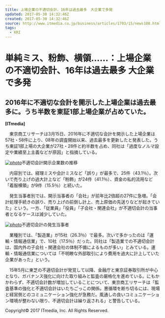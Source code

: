 ```yaml
---
title: 上場企業の不適切会計、16年は過去最多　大企業で多発
updated: 2017-05-30 14:32:46Z
created: 2017-05-30 14:32:46Z
source: http://www.itmedia.co.jp/business/articles/1703/15/news108.html
tags:
  - KRI
---
```


# 単純ミス、粉飾、横領……：上場企業の不適切会計、16年は過去最多 大企業で多発

## 2016年に不適切な会計を開示した上場企業は過去最多に。うち半数を東証1部上場企業が占めていた。

**[ITmedia]**

　東京商工リサーチは3月15日、2016年に不適切な会計を開示した上場企業は57社・58件に上り、08年の調査開始以来、過去最多を更新したと発表した。うち東証1部上場の大企業が27社・28件と約半数を占め、同社は「過度なノルマ設定や業績至上主義などが原因」と指摘している。

[![photo](../_resources/sh_tsr_01.jpg)](http://image.itmedia.co.jp/l/im/business/articles/1703/15/l_sh_tsr_01.jpg)不適切会計開示企業数の推移

　内容別では、経理ミスや会計ミスなど「誤り」が最多で、25件（43.1％）。次いで売り上げの過大計上など「粉飾」が24件（41.1％）、資金の私的流用など「着服横領」が9件（15.5％）と続いた。

　発生当事者別では、開示当事者の「会社」が前年比2倍超の27件に急増。「会計処理手続きの誤り、売り上げの前倒し計上、売上原価の先送りなどが起きていた」という。一方、「従業員」「役員」「子会社・関連会社」が不適切会計の当事者となるケースは減少していた。

[![photo](../_resources/sh_tsr_02.jpg)](http://image.itmedia.co.jp/l/im/business/articles/1703/15/l_sh_tsr_02.jpg)不適切会計の発生当事者

　業種別では、「製造業」が15社（26.3％）で最多。次いで多かったのは「運輸・情報通信業」で、10社（17.5％）だった。同社は「製造業での不適切会計は、国内外の子会社・関連会社の体制不備によるものが多い」とみている。運輸・情報通信業については「不明瞭な外部取引により費用を過大に計上していた企業があった」という。

　15年5月に東芝の不適切会計が発覚して以降、金融庁と東京証券取引所が中心となり、ガバナンス強化に向けた取り組みと監査の厳格化を進めている。にもかかわらず、不適切会計数が増加していることについて、東京商工リサーチは「監査基準の強化と不適切会計はいたちごっこの関係。悪循環を断ち切るには、現場と経営側とのコミュニケーション強化が急務だ。風通しの良いコミュニケーション環境が整わない限り、不適切会計は繰り返される」と警告している。

Copyright© 2017 ITmedia, Inc. All Rights Reserved.